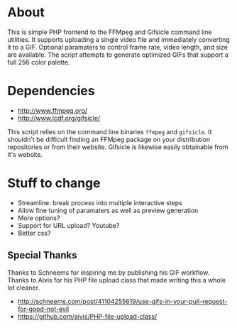 About
================================
This is simple PHP frontend to the FFMpeg and Gifsicle command line utilities. It supports uploading a single video file and immediately converting it to a GIF. Optional paramaters to control frame rate, video length, and size are available. The script attempts to generate optimized GIFs that support a full 256 color palette.

Dependencies
================================
* http://www.ffmpeg.org/
* http://www.lcdf.org/gifsicle/

This script relies on the command line binaries ```ffmpeg``` and ```gifsicle```. It shouldn't be difficult finding an FFMpeg package on your distribution repositories or from their website. Gifsicle is likewise easily obtainable from it's website.

Stuff to change
================================
* Streamline: break process into multiple interactive steps
* Allow fine tuning of paramaters as well as preview generation
* More options?
* Support for URL upload? Youtube?
* Better css?

Special Thanks
--------------------------------
Thanks to Schneems for inspiring me by publishing his GIF workflow. Thanks to Aivis for his PHP file upload class that made writing this a whole lot cleaner.

* http://schneems.com/post/41104255619/use-gifs-in-your-pull-request-for-good-not-evil
* https://github.com/aivis/PHP-file-upload-class/
